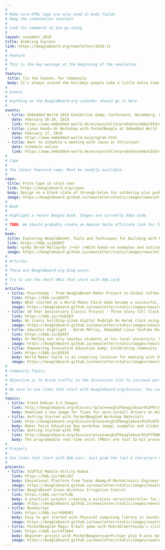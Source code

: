 ```yaml
---
# 
# Make sure HTML tags are only used in body fields
# Keep the indentation constant
# 
# Look for comments as you go along
#
layout: november_2018
title: Enabling Success
link: https://beagleboard.org/newsletter/2018-11
#
# Feature
#
# This is the key message at the beginning of the newsletter
#
feature:
 title: Tis the Season, For Community
 body: It’s always around the holidays people take a little extra time to express gratitude and also excitement about the upcoming year. We here at BeagleBoard.org want to say <b>Thanks!</b>, too. Thanks for celebrating 10 years of community building with us [VIDEO LINK] and embracing our development platforms with your creative minds.  Thanks for supporting BeagleBoard.org’s OpenSource hardware and software vision allowing us to continue to learn and grow.</p>In 2019 we are excited to help expand the potential of OpenSource hardware and software, help educators get function-able materials into the classrooms, and to help industry leaders actualize their goals.  We would love to hear about your ideas for the new year and how BeagleBoard.org can help.</p>Join us at one of the many meet-ups or conferences in 2019, starting with Embedded World in Germany in February or email me at <a> href="christi@beagleboard.org">christi@beagleboard.org</a> <br>&mdash;<strong>Christine Long</strong>, <em>Executive Director</em></p>
#
# Events
#
# Anything on the BeagleBoard.org calendar should go in here
#
events:
 - title: Embedded World 2019 Exhibition &amp; Conference, Nuremberg, Germany
   date: February 26-28, 2019 
   link: https://www.embedded-world.de/en/ausstellerprodukte/embwld19/exhibitor-38827067/beagleboard-org-foundation
 - title: Linux Hands-On Workshop with PocketBeagle at Embedded World
   date: February 27, 2019 
   link: https://www.embedded-world.eu/program.html
 - title: Want to schedule a meeting with Jason or Christine?
   date: Schedule online
   link: https://www.embedded-world.de/en/ausstellerprodukte/embwld19/exhibitor-38827067/beagleboard-org-foundation#exhibitorcontact
#
# Cape
#
# The latest featured cape. Must be readily available.
#
cape:
 title: Proto Cape in stock now!
 link: https://beagleboard.org/capes
 body: Design on a blank slate of through-holes for soldering plus push buttons, LEDs and I2C.
 image: https://beagleboard.github.io/newsletter/static/images/newsletter-2018-11_0000.png
#
# Book
#
# Highlight a recent Beagle book. Images are currently 80px wide.
# 
# TODO: We should probably create an Amazon Smile affiliate link for future books.
#
book:
 title: Exploring BeagleBone®, Tools and Techniques for Building with Embedded Linux
 link: https://bbb.io/@2057
 body: <p>By Derek Molloy<br /><br />With hands-on examples and outstanding guidance this book provides detailed instructions for both hardware and software essentials.  From beginner to advanced projects such as IoT and real-time interfacing.</p>
 image: https://beagleboard.github.io/newsletter/static/images/newsletter-2018-11_0001.jpg
#
# Articles
#
# These are BeagleBoard.org blog posts.
#
# Try to use the short URLs that start with bbb.io/@
#
articles:
 - title: Poursteady - From BeagleBone® Maker Project to Global Coffee Equipment Company
   link: https://bbb.io/@2075
   body: What started as a World Maker Faire demo became a successful, global, commercial coffee equipment company.  This IoT robotic pour-over coffee machine combines precision motion-control with speed and reliability. 
   image: https://beagleboard.github.io/newsletter/static/images/newsletter-2018-11_0008.png
 - title: 10 Year Anniversary Classic Project - Three Story Tall Clock
   link: https://bbb.io/+5ab263
   body: An iconic building-sized digital Rudolph de Harak clock using 129,600 independent RGB LEDs controlled by 72 BeagleBone<sup>®</sup> Green boards provides an amazing artistic and engineering feat.
   image: https://beagleboard.github.io/newsletter/static/images/newsletter-2018-11_0002.png
 - title: Educator Highlight - Derek Molloy, Embedded Linux YouTube Rock-Star and Author
   link: https://bbb.io/@2057
   body: Dr Molloy not only teaches students at his local university, he also shares his teaching materials with over one million YouTube viewers.  In this interview, he reveals why and how BeagleBone helps students and instructors succeed.
   image: https://beagleboard.github.io/newsletter/static/images/newsletter-2018-11_0009.png
 - title: Empowering Innovative Education &amp; Celebrating Community (Maker Faire NYC)
   link: https://bbb.io/@2028
   body: World Maker Faire is an inspiring location for meeting with the BeagleBoard.org<sup>®</sup> community.  Check out the demos, talks and celebrations we shared.  Get started with PocketBeagle<sup>®</sup> using the educational workshop materials.
   image: https://beagleboard.github.io/newsletter/static/images/newsletter-2018-11_0003.jpg
#
# Community Topics
#
# Objective is to drive traffic to the discussion list to increase participation.
#
# Be sure to use links that start with beagleboard.org/discuss. You can grab the links from there.
#
topics:
 - title: Fresh Debian 9.5 Images
   link: http://beagleboard.org/discuss/?place=msg%2Fbeagleboard%2FMrzyszcXaok%2F6yZRIEMABQAJ
   body: Download a new image for fixes for zero-install drivers on Windows 10 and much more!
 - title: Getting Started with PocketBeagle® Workshop Materials
   link: http://beagleboard.org/discuss?place=msg%2Fbeagleboard%2FLQfU-NawsAY%2FQ84qczr_BAAJ
   body: Maker Faire Education Day workshop image, examples and slides are now available.
 - title: Getting started with PRU
   link: http://beagleboard.org/discuss?place=msg%2Fbeagleboard%2FYFBBEeAaXek%2FOcd36ksiGAAJ
   body: The programmable real-time units (PRUs) are fast 32-bit processors within the AM3358 with single-cycle I/O access.
#
# Projects
#
# Use links that start with bbb.io/+. Just grab the last 6 characters of the project URL to put at the end.
#
projects:
 - title: SCUTTLE Mobile Utility Robot 
   link: https://bbb.io/+d6c2b7
   body: Educational Platform from Texas A&amp;M Mechatronics Engineering Technology Program using BeagleBone<sup>®</sup> Blue
   image: https://beagleboard.github.io/newsletter/static/images/newsletter-2018-11_0004.JPG
 - title: BeagleBone® Green Wireless Irrigation Control
   link: https://bbb.io/+ce7c4b
   body: A practical project creating a wireless servo/controller for a home irrigation system.
   image: https://beagleboard.github.io/newsletter/static/images/newsletter-2018-11_0005.jpg
 - title: BoneScript
   link: https://bbb.io/+b90401
   body: Easy to get started with Physical computing library in JavaScript for Node.JS and the browser
   image: https://beagleboard.github.io/newsletter/static/images/newsletter-2018-11_0006.png
 - title: PocketBeagle® Magic 8-ball game with MikroElektronika’s click boards™
   link: https://bbb.io/+4f1bb4
   body: Beginner project with PocketBeagle<sup>®</sup> plus 9-axis motion tracking &amp; OLED add-on boards
   image: https://beagleboard.github.io/newsletter/static/images/newsletter-2018-11_0007.jpg
---
```

